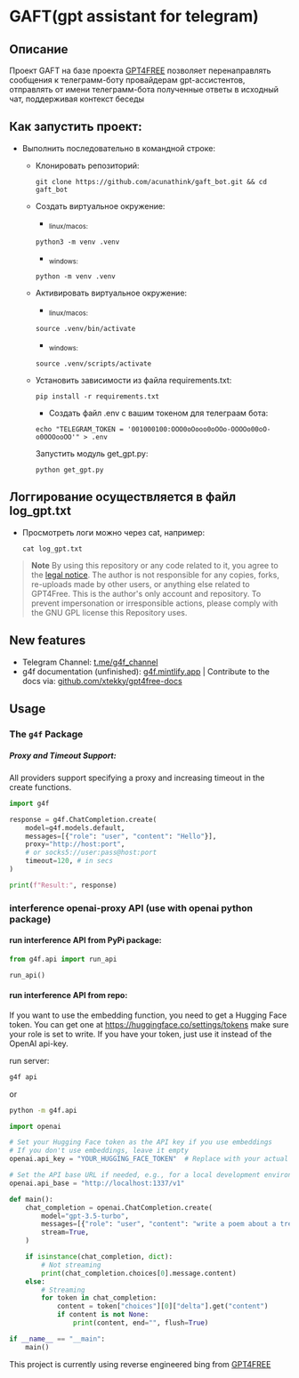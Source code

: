 # GAFT(gpt assistant for telegram)


## Описание
Проект GAFT на базе проекта <a href="https://github.com/xtekky/gpt4free">GPT4FREE</a> 
позволяет перенаправлять сообщения к телеграмм-боту провайдерам gpt-ассистентов,
отправлять от имени телеграмм-бота полученные ответы в исходный чат, поддерживая
контекст беседы

## Как запустить проект:

* Выполнить последовательно в командной строке:
  - Клонировать репозиторий:
    ```
    git clone https://github.com/acunathink/gaft_bot.git && cd gaft_bot
    ```

  - Cоздать виртуальное окружение:
    * <sub>linux/macos:</sub>
    ```
    python3 -m venv .venv
    ```
    * <sub>windows:</sub>
    ```
    python -m venv .venv
    ```

  - Aктивировать виртуальное окружение:
    * <sub>linux/macos:</sub>
    ```
    source .venv/bin/activate
    ```
    * <sub>windows:</sub>
    ```
    source .venv/scripts/activate
    ```

  - Установить зависимости из файла requirements.txt:
    ```
    pip install -r requirements.txt
    ```

    - Cоздать файл .env c вашим токеном для телеграам бота:
    ```
    echo "TELEGRAM_TOKEN = '001000100:OOO0oOooo0oOOo-OOOOo00oO-o0OOOooOO'" > .env
    ```

    Запустить модуль get_gpt.py:
    ```
    python get_gpt.py
    ```

## Логгирование осуществляется в файл log_gpt.txt
* Просмотреть логи можно через cat, например:
    ```
    cat log_gpt.txt
    ```



> **Note**
> By using this repository or any code related to it, you agree to the [legal notice](./LEGAL_NOTICE.md). The author is not responsible for any copies, forks, re-uploads made by other users, or anything else related to GPT4Free. This is the author's only account and repository. To prevent impersonation or irresponsible actions, please comply with the GNU GPL license this Repository uses.

## New features
* Telegram Channel: [t.me/g4f_channel](https://telegram.me/g4f_channel)
* g4f documentation (unfinished): [g4f.mintlify.app](https://g4f.mintlify.app) | Contribute to the docs via: [github.com/xtekky/gpt4free-docs](https://github.com/xtekky/gpt4free-docs)

## Usage

### The `g4f` Package
##### Proxy and Timeout Support:

All providers support specifying a proxy and increasing timeout in the create functions.

```py
import g4f

response = g4f.ChatCompletion.create(
    model=g4f.models.default,
    messages=[{"role": "user", "content": "Hello"}],
    proxy="http://host:port",
    # or socks5://user:pass@host:port
    timeout=120, # in secs
)

print(f"Result:", response)
```

### interference openai-proxy API (use with openai python package)

#### run interference API from PyPi package:
```py
from g4f.api import run_api

run_api()
```

#### run interference API from repo:
If you want to use the embedding function, you need to get a Hugging Face token. You can get one at https://huggingface.co/settings/tokens make sure your role is set to write. If you have your token, just use it instead of the OpenAI api-key.

run server:

```sh
g4f api
```

or

```sh
python -m g4f.api
```

```py
import openai

# Set your Hugging Face token as the API key if you use embeddings
# If you don't use embeddings, leave it empty
openai.api_key = "YOUR_HUGGING_FACE_TOKEN"  # Replace with your actual token

# Set the API base URL if needed, e.g., for a local development environment
openai.api_base = "http://localhost:1337/v1"

def main():
    chat_completion = openai.ChatCompletion.create(
        model="gpt-3.5-turbo",
        messages=[{"role": "user", "content": "write a poem about a tree"}],
        stream=True,
    )

    if isinstance(chat_completion, dict):
        # Not streaming
        print(chat_completion.choices[0].message.content)
    else:
        # Streaming
        for token in chat_completion:
            content = token["choices"][0]["delta"].get("content")
            if content is not None:
                print(content, end="", flush=True)

if __name__ == "__main":
    main()

```

This project is currently using reverse engineered bing from
<a href="https://github.com/xtekky/gpt4free">GPT4FREE</a>
